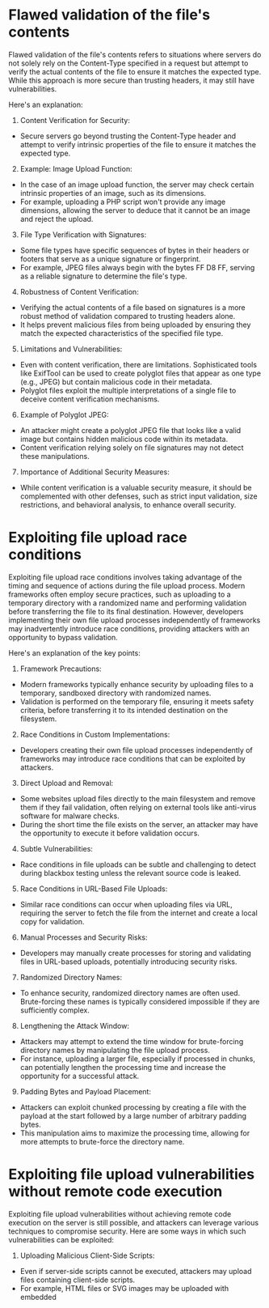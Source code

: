 # Flawed validation of the file's contents

Flawed validation of the file's contents refers to situations where servers do not solely rely on the Content-Type specified in a request but attempt to verify the actual contents of the file to ensure it matches the expected type. While this approach is more secure than trusting headers, it may still have vulnerabilities.

Here's an explanation:

1. Content Verification for Security:
- Secure servers go beyond trusting the Content-Type header and attempt to verify intrinsic properties of the file to ensure it matches the expected type.
2. Example: Image Upload Function: 
- In the case of an image upload function, the server may check certain intrinsic properties of an image, such as its dimensions.
- For example, uploading a PHP script won't provide any image dimensions, allowing the server to deduce that it cannot be an image and reject the upload.
3. File Type Verification with Signatures:
- Some file types have specific sequences of bytes in their headers or footers that serve as a unique signature or fingerprint.
- For example, JPEG files always begin with the bytes FF D8 FF, serving as a reliable signature to determine the file's type.
4. Robustness of Content Verification:
- Verifying the actual contents of a file based on signatures is a more robust method of validation compared to trusting headers alone.
- It helps prevent malicious files from being uploaded by ensuring they match the expected characteristics of the specified file type.
5. Limitations and Vulnerabilities:
- Even with content verification, there are limitations. Sophisticated tools like ExifTool can be used to create polyglot files that appear as one type (e.g., JPEG) but contain malicious code in their metadata.
- Polyglot files exploit the multiple interpretations of a single file to deceive content verification mechanisms.
6. Example of Polyglot JPEG:
- An attacker might create a polyglot JPEG file that looks like a valid image but contains hidden malicious code within its metadata.
- Content verification relying solely on file signatures may not detect these manipulations.
7. Importance of Additional Security Measures:
- While content verification is a valuable security measure, it should be complemented with other defenses, such as strict input validation, size restrictions, and behavioral analysis, to enhance overall security.


# Exploiting file upload race conditions

Exploiting file upload race conditions involves taking advantage of the timing and sequence of actions during the file upload process. Modern frameworks often employ secure practices, such as uploading to a temporary directory with a randomized name and performing validation before transferring the file to its final destination. However, developers implementing their own file upload processes independently of frameworks may inadvertently introduce race conditions, providing attackers with an opportunity to bypass validation.

Here's an explanation of the key points:

1. Framework Precautions:
- Modern frameworks typically enhance security by uploading files to a temporary, sandboxed directory with randomized names.
- Validation is performed on the temporary file, ensuring it meets safety criteria, before transferring it to its intended destination on the filesystem.
2. Race Conditions in Custom Implementations:
- Developers creating their own file upload processes independently of frameworks may introduce race conditions that can be exploited by attackers.
3. Direct Upload and Removal:
- Some websites upload files directly to the main filesystem and remove them if they fail validation, often relying on external tools like anti-virus software for malware checks.
- During the short time the file exists on the server, an attacker may have the opportunity to execute it before validation occurs.
4. Subtle Vulnerabilities:
- Race conditions in file uploads can be subtle and challenging to detect during blackbox testing unless the relevant source code is leaked.
5. Race Conditions in URL-Based File Uploads:
- Similar race conditions can occur when uploading files via URL, requiring the server to fetch the file from the internet and create a local copy for validation.
6. Manual Processes and Security Risks:
- Developers may manually create processes for storing and validating files in URL-based uploads, potentially introducing security risks.
7. Randomized Directory Names:
- To enhance security, randomized directory names are often used. Brute-forcing these names is typically considered impossible if they are sufficiently complex.
8. Lengthening the Attack Window:
- Attackers may attempt to extend the time window for brute-forcing directory names by manipulating the file upload process.
- For instance, uploading a larger file, especially if processed in chunks, can potentially lengthen the processing time and increase the opportunity for a successful attack.
9. Padding Bytes and Payload Placement:
- Attackers can exploit chunked processing by creating a file with the payload at the start followed by a large number of arbitrary padding bytes.
- This manipulation aims to maximize the processing time, allowing for more attempts to brute-force the directory name.


# Exploiting file upload vulnerabilities without remote code execution

Exploiting file upload vulnerabilities without achieving remote code execution on the server is still possible, and attackers can leverage various techniques to compromise security. Here are some ways in which such vulnerabilities can be exploited:

1. Uploading Malicious Client-Side Scripts:
- Even if server-side scripts cannot be executed, attackers may upload files containing client-side scripts.
- For example, HTML files or SVG images may be uploaded with embedded <script> tags, creating stored Cross-Site Scripting (XSS) payloads.
- When other users visit pages displaying the uploaded content, their browsers execute the script, leading to potential XSS attacks.
- Note that same-origin policy restrictions apply, meaning the attack is effective only if the uploaded file is served from the same origin.
2. Client-Side Attacks and Stored XSS Payloads:
- Exploiting the ability to upload scripts for client-side attacks allows attackers to manipulate how content is rendered in other users' browsers.
- This approach targets the users' client-side environment rather than the server itself.
3. Parsing and Processing Vulnerabilities:
- If the uploaded file is securely stored and served, attackers may attempt to exploit vulnerabilities in the parsing or processing of specific file formats.
- For instance, certain file types like XML-based files (e.g., Microsoft Office .doc or .xls files) might be parsed by the server.
- This presents an opportunity for exploiting vulnerabilities such as XML External Entity (XXE) injection attacks.
- XXE attacks involve manipulating the XML parsing process to disclose internal files, initiate Denial of Service (DoS) attacks, or potentially achieve other unauthorized actions.
4. XXE Injection Attacks:
- XXE injection attacks aim to exploit vulnerabilities in XML parsers by introducing malicious external entities in XML documents.
- By manipulating the processing of external entities, attackers may disclose sensitive information or perform actions beyond the intended scope.


# Uploading files using PUT

The HTTP PUT method is typically used to update a resource on the server or create a new resource if it doesn't exist. While it is not commonly used in traditional web applications, some web servers and applications may support the PUT method. When configured improperly or without adequate security measures, this can lead to vulnerabilities.

In the context of file uploads using the PUT method:

1. Sending a PUT Request:
- An attacker can send a PUT request to the server with the content they want to upload.
- The request includes the desired file path and content, along with the necessary headers, such as Content-Type to specify the file type.

    ```http
    PUT /images/exploit.php HTTP/1.1
    Host: vulnerable-website.com
    Content-Type: application/x-httpd-php
    Content-Length: 49

    <?php echo file_get_contents('/path/to/file'); ?>
    ```

2. Server Configuration:
- The success of this attack relies on the server's configuration and whether it supports the PUT method.
- Some servers may have PUT disabled by default for security reasons, while others might allow it.
3. Checking for PUT Support:
- Attackers may send OPTIONS requests to different endpoints to check for any that advertise support for the PUT method.
- The server's response to an OPTIONS request might include information about allowed methods, including PUT.
    
    ```http
    OPTIONS /some/endpoint HTTP/1.1
    Host: vulnerable-website.com
    ```

4. Security Implications:
- If the server allows PUT requests without proper authentication and authorization checks, an attacker could upload malicious files or overwrite existing ones.
- In the provided example, an attempt is made to upload a PHP file that echoes the content of a specified file. This could be a way to execute arbitrary code if the server allows it.
5. Defense Against PUT Uploads:
- To defend against potential abuse, server administrators should carefully configure the server to restrict access to the PUT method.
- Authentication and authorization mechanisms should be in place to ensure that only authorized users can perform PUT operations.


# How to prevent file upload vulnerabilities

Allowing users to upload files is commonplace and doesn't have to be dangerous as long as you take the right precautions. In general, the most effective way to protect your own websites from these vulnerabilities is to implement all of the following practices:
- Check the file extension against a whitelist of permitted extensions rather than a blacklist of prohibited ones. It's much easier to guess which extensions you might want to allow than it is to guess which ones an attacker might try to upload.
- Make sure the filename doesn't contain any substrings that may be interpreted as a directory or a traversal sequence (../).
- Rename uploaded files to avoid collisions that may cause existing files to be overwritten.
- Do not upload files to the server's permanent filesystem until they have been fully validated.
- As much as possible, use an established framework for preprocessing file uploads rather than attempting to write your own validation mechanisms.
